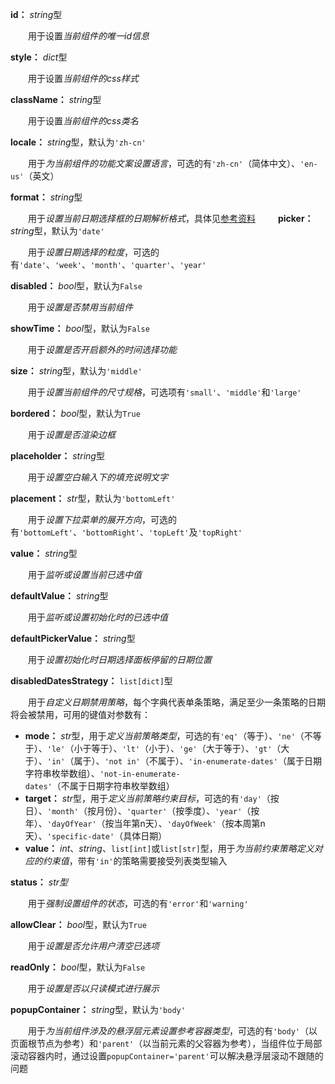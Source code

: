**id：** *string*型

　　用于设置*当前组件的唯一id信息*

**style：** *dict*型

　　用于设置*当前组件的css样式*

**className：** *string*型

　　用于设置*当前组件的css类名*

**locale：** *string*型，默认为`'zh-cn'`

　　用于*为当前组件的功能文案设置语言*，可选的有`'zh-cn'`（简体中文）、`'en-us'`（英文）

**format：** *string*型

　　用于*设置当前日期选择框的日期解析格式*，具体见[参考资料](https://momentjscom.readthedocs.io/en/latest/moment/04-displaying/01-format/)
　　
**picker：** *string*型，默认为`'date'`

　　用于*设置日期选择的粒度*，可选的有`'date'`、`'week'`、`'month'`、`'quarter'`、`'year'`

**disabled：** *bool*型，默认为`False`

　　用于*设置是否禁用当前组件*

**showTime：** *bool*型，默认为`False`

　　用于*设置是否开启额外的时间选择功能*

**size：** *string*型，默认为`'middle'`

　　用于*设置当前组件的尺寸规格*，可选项有`'small'`、`'middle'`和`'large'`

**bordered：** *bool*型，默认为`True`

　　用于*设置是否渲染边框*

**placeholder：** *string*型

　　用于*设置空白输入下的填充说明文字*

**placement：** *str*型，默认为`'bottomLeft'`

　　用于*设置下拉菜单的展开方向*，可选的有`'bottomLeft'`、`'bottomRight'`、`'topLeft'`及`'topRight'`

**value：** *string*型

　　用于*监听或设置当前已选中值*

**defaultValue：** *string*型

　　用于*监听或设置初始化时的已选中值*

**defaultPickerValue：** *string*型

　　用于*设置初始化时日期选择面板停留的日期位置*

**disabledDatesStrategy：** `list[dict]`型

　　用于*自定义日期禁用策略*，每个字典代表单条策略，满足至少一条策略的日期将会被禁用，可用的键值对参数有：

- **mode：** *str*型，用于*定义当前策略类型*，可选的有`'eq'`（等于）、`'ne'`（不等于）、`'le'`（小于等于）、`'lt'`（小于）、`'ge'`（大于等于）、`'gt'`（大于）、`'in'`（属于）、`'not in'`（不属于）、`'in-enumerate-dates'`（属于日期字符串枚举数组）、`'not-in-enumerate-dates'`（不属于日期字符串枚举数组）
- **target：** *str*型，用于*定义当前策略约束目标*，可选的有`'day'`（按日）、`'month'`（按月份）、`'quarter'`（按季度）、`'year'`（按年）、`'dayOfYear'`（按当年第n天）、`'dayOfWeek'`（按本周第n天）、`'specific-date'`（具体日期）
- **value：** *int*、*string*、`list[int]`或`list[str]`型，用于*为当前约束策略定义对应的约束值*，带有`'in'`的策略需要接受列表类型输入

**status：** *str型*

　　用于*强制设置组件的状态*，可选的有`'error'`和`'warning'`

**allowClear：** *bool*型，默认为`True`

　　用于*设置是否允许用户清空已选项*

**readOnly：** *bool*型，默认为`False`

　　用于*设置是否以只读模式进行展示*

**popupContainer：** *string*型，默认为`'body'`

　　用于*为当前组件涉及的悬浮层元素设置参考容器类型*，可选的有`'body'`（以页面根节点为参考）和`'parent'`（以当前元素的父容器为参考），当组件位于局部滚动容器内时，通过设置`popupContainer='parent'`可以解决悬浮层滚动不跟随的问题